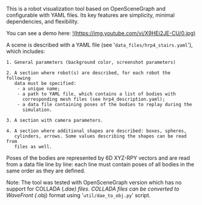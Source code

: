 This is a robot visualization tool based on OpenSceneGraph and configurable
with YAML files. Its key features are simplicity, minimal dependencies, and
flexibility.

You can see a demo here:
[!(https://img.youtube.com/vi/X9HEi2JE-CU/0.jpg)](https://www.youtube.com/watch?v=X9HEi2JE-CU)

A scene is described with a YAML file (see '`data_files/hrp4_stairs.yaml`'),
which includes:

    1. General parameters (background color, screenshot parameters)

    2. A section where robot(s) are described, for each robot the following
       data must be specified:
        - a unique name;
        - a path to YAML file, which contains a list of bodies with
          corresponding mesh files (see hrp4_description.yaml);
        - a data file containing poses of the bodies to replay during the
          simulation.

    3. A section with camera parameters.

    4. A section where additional shapes are described: boxes, spheres,
       cylinders, arrows. Some values describing the shapes can be read from
       files as well.

Poses of the bodies are represented by 6D XYZ-RPY vectors and are read from a
data file line by line: each line must contain poses of all bodies in the same
order as they are defined.

Note: The tool was tested with OpenSceneGraph version which has no support for
COLLADA (*.dae) files. COLLADA files can be converted to WaveFront (*.obj)
format using '`util/dae_to_obj.py`' script.
